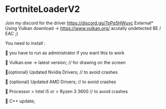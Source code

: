 # FortniteLoaderV2

Join my discord for the driver https://discord.gg/7pPq5HWuvc External* Using Vulkan download -> https://www.vulkan.org/ acutally undetected BE / EAC ;)

You need to install :


🔗  you have to run as administrator if you want this to work

🔗 Vulkan.exe -> latest version; // for drawing on the screen

🔗{optional} Updated Nvidia Drivers; // to avoid crashes

🔗 {optional} Updated AMD Drivers; // to avoid crashes

🔗 Processor > Intel i5 or > Ryzen 3 3600 // to avoid crashes

🔗 C++ update;
